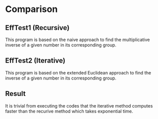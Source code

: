 # Comparison

## EffTest1 (Recursive)

This program is based on the naive approach to find the multiplicative inverse of a given number in its corresponding group.

## EffTest2 (Iterative)

This program is based on the extended Euclidean approach to find the inverse of a given number in its corresponding group.

## Result

It is trivial from executing the codes that the iterative method computes faster than the recurive method which takes exponential time.
